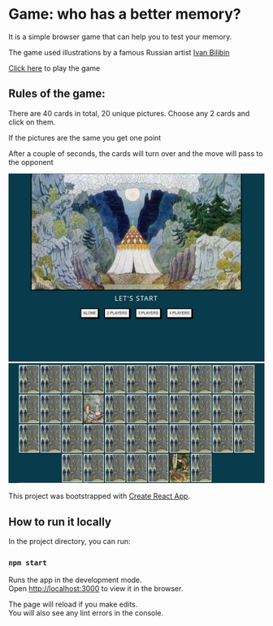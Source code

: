 # Game: who has a better memory?

It is a simple browser game that can help you to test your memory.

The game used illustrations by a famous Russian artist [Ivan Bilibin](https://en.wikipedia.org/wiki/Ivan_Bilibin)

[Click here](https://voluble-pithivier-923960.netlify.app/) to play the game
## Rules of the game:

There are 40 cards in total, 20 unique pictures. Сhoose any 2 cards and click on them.

If the pictures are the same you get one point

After a couple of seconds, the cards will turn over and the move will pass to the opponent

![screenshot](game_sreenshot.png)
![screenshot](game_sreenshot_2.png)

This project was bootstrapped with [Create React App](https://github.com/facebook/create-react-app).

## How to run it locally

In the project directory, you can run:

### `npm start`

Runs the app in the development mode.\
Open [http://localhost:3000](http://localhost:3000) to view it in the browser.

The page will reload if you make edits.\
You will also see any lint errors in the console.